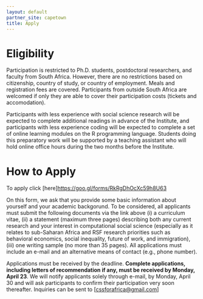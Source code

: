 ```yaml
---
layout: default
partner_site: capetown
title: Apply
---
```


# Eligibility

Participation is restricted to Ph.D. students, postdoctoral researchers, and faculty from South Africa. However, there are no restrictions based on citizenship, country of study, or country of employment. Meals and registration fees are covered. Participants from outside South Africa are welcomed if only they are able to cover their participation costs (tickets and accomodation).


Participants with less experience with social science research will be expected to complete additional readings in advance of the Institute, and participants with less experience coding will be expected to complete a set of online learning modules on the R programming language.  Students doing this preparatory work will be supported by a teaching assistant who will hold online office hours during the two months before the Institute.

# How to Apply

To apply click [here]https://goo.gl/forms/RkRgDhOcXc59h8U63


On this form, we ask that you provide some basic information about yourself and your academic backgorund. To be considered, all applicants must submit the following documents via the link above (i) a curriculum vitae, (ii) a statement (maximum three pages) describing both any current research and your interest in computational social science (especially as it relates to sub-Saharan Africa and RSF research priorities such as behavioral economics, social inequality, future of work, and immigration), (iii) one writing sample (no more than 35 pages). All applications must include an e-mail and an alternative means of contact (e.g., phone number). 


Applications must be received by the deadline. **Complete applications, including letters of recommendation if any, must be received by Monday, April 23**.  We will notify applicants solely through e-mail, by Monday, April 30 and will ask participants to confirm their participation very soon thereafter. Inquiries can be sent to [cssforafrica@gmail.com]

